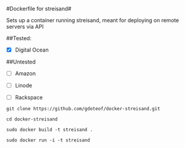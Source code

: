 #Dockerfile for streisand#


Sets up a container running streisand, meant for deploying on remote servers via API

##Tested: 

- [x] Digital Ocean


##Untested
- [ ] Amazon
- [ ] Linode
- [ ] Rackspace


```
git clone https://github.com/gdoteof/docker-streisand.git

cd docker-streisand

sudo docker build -t streisand .

sudo docker run -i -t streisand
```
